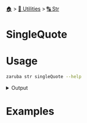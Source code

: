 <!--startTocHeader-->
[🏠](../../README.md) > [🔧 Utilities](../README.md) > [🔠 Str](README.md)
# SingleQuote
<!--endTocHeader-->

# Usage


```bash
zaruba str singleQuote --help
```
 
<details>
<summary>Output</summary>
 
```````
Single quote string

Usage:
  zaruba str singleQuote <string> [flags]

Flags:
  -h, --help   help for singleQuote
```````
</details>


# Examples


<!--startTocSubtopic-->

<!--endTocSubtopic-->
